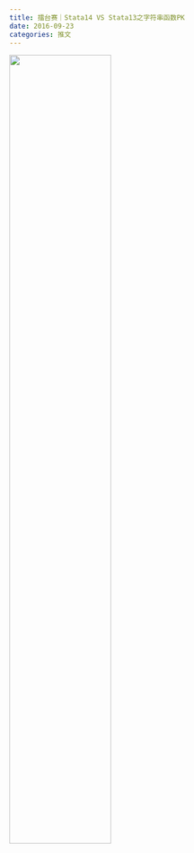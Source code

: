 ```yaml
---
title: 擂台赛｜Stata14 VS Stata13之字符串函数PK
date: 2016-09-23
categories: 推文
---
```


<img src="http://mmbiz.qpic.cn/mmbiz_jpg/ACviaWTBFxhbJl8icHCQ93v6oKHnby5hN6lIWghnA3EIZjNfribRES28AKPIfMUNH8x1PicazOW43Q8ic74Miato6icHA/0?wx_fmt.jpeg" style="width: 60%; height: auto;"/><!--more-->
<iframe src="http://powerofstata.club/stata_article/2016-09-23.html" width="900px" height="9000px" scrolling="auto" frameborder="0"></iframe>
